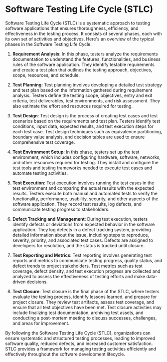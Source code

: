 
# Software Testing Life Cycle (STLC)

Software Testing Life Cycle (STLC) is a systematic approach to testing software applications that ensures thoroughness, efficiency, and effectiveness in the testing process. It consists of several phases, each with its own set of activities and objectives. Here's an overview of the typical phases in the Software Testing Life Cycle:

1. **Requirement Analysis**: In this phase, testers analyze the requirements documentation to understand the features, functionalities, and business rules of the software application. They identify testable requirements and create a test plan that outlines the testing approach, objectives, scope, resources, and schedule.

2. **Test Planning**: Test planning involves developing a detailed test strategy and test plan based on the information gathered during requirement analysis. Testers define the testing scope, objectives, entry and exit criteria, test deliverables, test environments, and risk assessment. They also estimate the effort and resources required for testing.

3. **Test Design**: Test design is the process of creating test cases and test scenarios based on the requirements and test plan. Testers identify test conditions, input data, expected results, and test execution steps for each test case. Test design techniques such as equivalence partitioning, boundary value analysis, and decision tables are used to ensure comprehensive test coverage.

4. **Test Environment Setup**: In this phase, testers set up the test environment, which includes configuring hardware, software, networks, and other resources required for testing. They install and configure the test tools and testing frameworks needed to execute test cases and automate testing activities.

5. **Test Execution**: Test execution involves running the test cases in the test environment and comparing the actual results with the expected results. Testers execute both manual and automated tests to verify the functionality, performance, usability, security, and other aspects of the software application. They record test results, log defects, and communicate testing progress to stakeholders.

6. **Defect Tracking and Management**: During test execution, testers identify defects or deviations from expected behavior in the software application. They log defects in a defect tracking system, providing detailed information about the issue, including steps to reproduce, severity, priority, and associated test cases. Defects are assigned to developers for resolution, and the status is tracked until closure.

7. **Test Reporting and Metrics**: Test reporting involves generating test reports and metrics to communicate testing progress, quality status, and defect trends to project stakeholders. Test metrics such as test coverage, defect density, and test execution progress are collected and analyzed to assess the effectiveness of testing efforts and make data-driven decisions.

8. **Test Closure**: Test closure is the final phase of the STLC, where testers evaluate the testing process, identify lessons learned, and prepare for project closure. They review test artifacts, assess test coverage, and ensure that all test objectives have been met. Test closure activities may include finalizing test documentation, archiving test assets, and conducting a post-mortem meeting to discuss successes, challenges, and areas for improvement.

By following the Software Testing Life Cycle (STLC), organizations can ensure systematic and structured testing processes, leading to improved software quality, reduced defects, and increased customer satisfaction. STLC provides a framework for managing testing activities efficiently and effectively throughout the software development lifecycle.